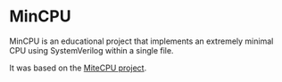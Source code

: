 # MinCPU
MinCPU is an educational project that implements an extremely minimal CPU using SystemVerilog within a single file.

It was based on the [MiteCPU project](https://github.com/jbush001/MiteCPU).

